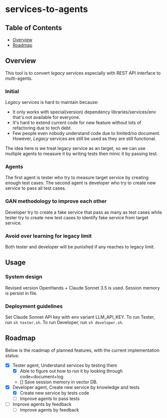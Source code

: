 # services-to-agents

## Table of Contents

- [Overview](#overview)
- [Roadmap](#roadmap)

## Overview

This tool is to convert *legacy* services especially with REST API interface to multi-agents.

### Initial

*Legacy* services is hard to maintain because:

- It only works with special(version) dependency libraries/services/env that's not available for everyone.
- It's hard to extend current code for new feature without lots of refactoring due to tech debt.
- Few people even nobody understand code due to limited/no document.
However, *Legacy* services are still be used as they are still functional.

The idea here is we treat legacy service as an target, so we can use multiple agents to measure it by writing tests then minic it by passing test.

### Agents

The first agent is tester who try to measure target service by creating enough test cases.
The second agent is developer who try to create new service to pass all test cases.

### GAN methodology to improve each other

Developer try to create a fake service that pass as many as test cases while tester try to create new test cases to identify fake service from target service.

### Avoid over learning for legacy limit

Both tester and developer will be punished if any reaches to legacy limit.

## Usage

### System design

Revised version OpenHands + Claude Sonnet 3.5 is used. Session memory is persist in file.

### Deployment guidelines

Set Claude Sonnet API key with env variant LLM_API_KEY.
To run Tester, run `sh tester.sh`.
To run Developer, run `sh developer.sh`.

## Roadmap

Below is the roadmap of planned features, with the current implementation status:

- [x] Tester agent, Understand services by testing them
  - [x] Able to figure out how to run it by looking through code+document+log
  - [] Save session memory in vector DB.
- [x] Developer agent, Create new service by knowledge and tests
  - [x] Create new service by tests code
  - [ ] Improve agents to pass tests
- [ ] Improve agents by feedback
  - [ ] Improve agents by feedback
